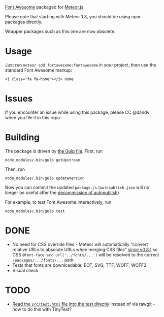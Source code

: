 [Font Awesome](http://fontawesome.io/) packaged for [Meteor.js](http://meteor.com).

Please note that starting with Meteor 1.3, you should be using npm packages directly.

Wrapper packages such as this one are now obsolete.

# Usage

Just run `meteor add fortawesome:fontawesome` in your project, then use the standard Font Awesome markup:

    <i class="fa fa-home"></i> Home


# Issues

If you encounter an issue while using this package, please CC @dandv when you file it in this repo.


# Building

The package is driven by [the Gulp file](gulpfie.js). First, run

    node_modules/.bin/gulp getUpstream

Then, run

    node_modules/.bin/gulp updateVersion

Now you can commit the updated `package.js` (`autopublish.json` will no longer be useful after the [decommission of autopublish](https://github.com/MeteorPackaging/autopublish.meteor.com/issues/27))

For example, to test Font Awesome interactively, run

    node_modules/.bin/gulp test


# DONE

* No need for CSS override files - Meteor will automatically "convert relative URLs to absolute URLs when merging CSS files" [since v0.8.1](https://github.com/meteor/meteor/blob/b96c5d7962a9e59b9efaeb93eb81020e0548e378/History.md#v081) so CSS `@font-face src url('../fonts/...')` will be resolved to the correct `/packages/.../fonts/...` path
* Tests that fonts are downloadable: EOT, SVG, TTF, WOFF, WOFF2
* Visual check


# TODO

* [Read the `src/test.html` file into the test directly](http://stackoverflow.com/questions/27180892/pull-an-html-file-into-a-tinytest) instead of via rawgit - how to do this with TinyTest?
